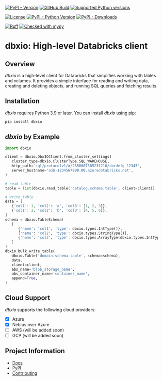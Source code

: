 [![PyPI - Version](https://img.shields.io/pypi/v/dbxio)](https://pypi.org/project/dbxio/)
[![GitHub Build](https://github.com/Toloka/dbxio/workflows/Tests/badge.svg)](https://github.com/Toloka/dbxio/actions)
<a href="https://pypi.org/project/dbxio" target="_blank">
    <img src="https://img.shields.io/pypi/pyversions/dbxio.svg?color=%2334D058" alt="Supported Python versions">
</a>

[![License](https://img.shields.io/:license-Apache%202-blue.svg)](https://www.apache.org/licenses/LICENSE-2.0.txt)
[![PyPI - Python Version](https://img.shields.io/pypi/pyversions/dbxio.svg)](https://pypi.org/project/dbxio/)
[![PyPI - Downloads](https://img.shields.io/pepy/dt/dbxio)](https://pypi.org/project/dbxio/)

[![Ruff](https://img.shields.io/endpoint?url=https://raw.githubusercontent.com/astral-sh/ruff/main/assets/badge/v2.json)](https://github.com/astral-sh/ruff)
[![Checked with mypy](http://www.mypy-lang.org/static/mypy_badge.svg)](http://mypy-lang.org/)

# dbxio: High-level Databricks client

## Overview
_dbxio_ is a high-level client for Databricks that simplifies working with tables and volumes. 
It provides a simple interface for reading and writing data, creating and deleting objects, and running SQL queries and
fetching results.

## Installation
_dbxio_ requires Python 3.9 or later. You can install _dbxio_ using pip:

```bash
pip install dbxio
```

## _dbxio_ by Example

```python
import dbxio

client = dbxio.DbxIOClient.from_cluster_settings(
   cluster_type=dbxio.ClusterType.SQL_WAREHOUSE,
   http_path='sql/protocolv1/o/2350007385231210/abcdefg-12345',
   server_hostname='adb-1234567890.00.azuredatabricks.net',
)

# read table
table = list(dbxio.read_table('catalog.schema.table', client=client))

# write table
data = [
   {'col1': 1, 'col2': 'a', 'col3': [1, 2, 3]},
   {'col1': 2, 'col2': 'b', 'col3': [4, 5, 6]},
]
schema = dbxio.TableSchema(
   [
      {'name': 'col1', 'type': dbxio.types.IntType()},
      {'name': 'col2', 'type': dbxio.types.StringType()},
      {'name': 'col3', 'type': dbxio.types.ArrayType(dbxio.types.IntType())},
   ]
)
dbxio.bulk_write_table(
   dbxio.Table('domain.schema.table', schema=schema),
   data,
   client=client,
   abs_name='blob_storage_name',
   abs_container_name='container_name',
   append=True,
)
```

## Cloud Support
_dbxio_ supports the following cloud providers:
- [x] Azure
- [x] Nebius over Azure
- [ ] AWS (will be added soon)
- [ ] GCP (will be added soon)

## Project Information
- [Docs](docs/README.md)
- [PyPI](https://pypi.org/project/dbxio/)
- [Contributing](CONTRIBUTING.md)
